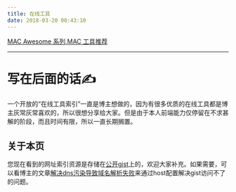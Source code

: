 ```yaml
---
title: 在线工具
date: 2018-03-20 00:43:10
---
```


[MAC Awesome 系列,MAC 工具推荐](/share/awesome-series)

<script src="https://embed.cacher.io/82543cd50a34a312fda214c7037819a62e0fab13.js?a=142ed0e4bce5432596baad4d8aca24f5"></script>

---

# 写在后面的话✍️

一个开放的“在线工具索引”一直是博主想做的，因为有很多优质的在线工具都是博主灰常灰常喜欢的，所以很想分享给大家。但是由于本人前端能力仅停留在不求甚解的阶段，而且时间有限，所以一直长期搁置。

## 关于本页

您现在看到的网址索引资源是存储在[公开gist](https://gist.github.com/othorizon/3fc35badb768dc431736e433f9b219f3)上的，欢迎大家补充。如果需要，可以看博主的文章[解决dns污染导致域名解析失败](/tech/dns-host/)来通过host配置解决gist访问不了的问题。
